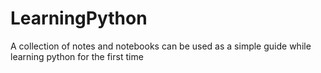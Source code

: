 # LearningPython
A collection of notes and notebooks can be used as a simple guide while learning python for the first time
